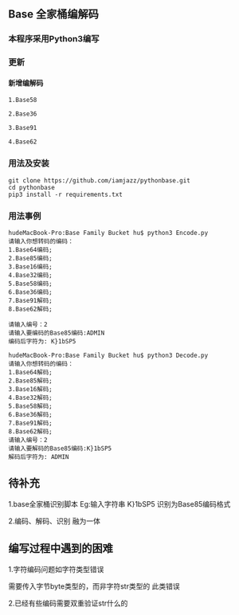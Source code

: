 ## Base 全家桶编解码
### 本程序采用Python3编写
### 更新
#### 新增编解码
    1.Base58
    
    2.Base36
    
    3.Base91
    
    4.Base62

### 用法及安装
```
git clone https://github.com/iamjazz/pythonbase.git
cd pythonbase
pip3 install -r requirements.txt
```


### 用法事例
```
hudeMacBook-Pro:Base Family Bucket hu$ python3 Encode.py 
请输入你想转码的编码：
1.Base64编码;
2.Base85编码;
3.Base16编码;
4.Base32编码;
5.Base58编码;
6.Base36编码;
7.Base91解码;
8.Base62解码;

请输入编号：2
请输入要编码的Base85编码:ADMIN
编码后字符为: K}1bSP5

hudeMacBook-Pro:Base Family Bucket hu$ python3 Decode.py 
请输入你想转码的编码：
1.Base64解码;
2.Base85解码;
3.Base16解码;
4.Base32解码;
5.Base58解码;
6.Base36解码;
7.Base91解码;
8.Base62解码;
请输入编号：2
请输入要解码的Base85编码:K}1bSP5
解码后字符为: ADMIN
```
## 待补充

1.base全家桶识别脚本  Eg:输入字符串 K}1bSP5 识别为Base85编码格式

2.编码、解码、识别 融为一体

## 编写过程中遇到的困难

1.字符编码问题如字符类型错误

需要传入字节byte类型的，而非字符str类型的 此类错误

2.已经有些编码需要双重验证str什么的
